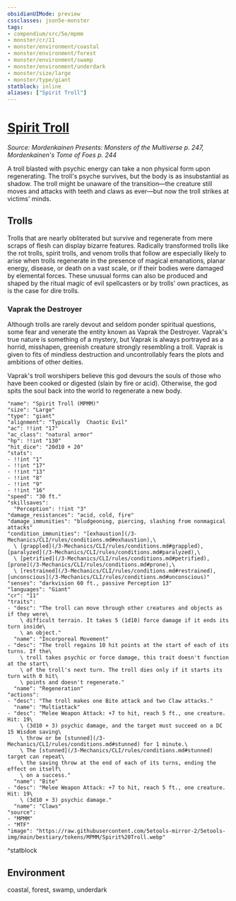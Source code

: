 ```yaml
---
obsidianUIMode: preview
cssclasses: json5e-monster
tags:
- compendium/src/5e/mpmm
- monster/cr/11
- monster/environment/coastal
- monster/environment/forest
- monster/environment/swamp
- monster/environment/underdark
- monster/size/large
- monster/type/giant
statblock: inline
aliases: ["Spirit Troll"]
---
```

# [Spirit Troll](3-Mechanics\CLI\bestiary\giant/spirit-troll-mpmm.md)
*Source: Mordenkainen Presents: Monsters of the Multiverse p. 247, Mordenkainen's Tome of Foes p. 244*  

A troll blasted with psychic energy can take a non physical form upon regenerating. The troll's psyche survives, but the body is as insubstantial as shadow. The troll might be unaware of the transition—the creature still moves and attacks with teeth and claws as ever—but now the troll strikes at victims' minds.

## Trolls

Trolls that are nearly obliterated but survive and regenerate from mere scraps of flesh can display bizarre features. Radically transformed trolls like the rot trolls, spirit trolls, and venom trolls that follow are especially likely to arise when trolls regenerate in the presence of magical emanations, planar energy, disease, or death on a vast scale, or if their bodies were damaged by elemental forces. These unusual forms can also be produced and shaped by the ritual magic of evil spellcasters or by trolls' own practices, as is the case for dire trolls.

### Vaprak the Destroyer

Although trolls are rarely devout and seldom ponder spiritual questions, some fear and venerate the entity known as Vaprak the Destroyer. Vaprak's true nature is something of a mystery, but Vaprak is always portrayed as a horrid, misshapen, greenish creature strongly resembling a troll. Vaprak is given to fits of mindless destruction and uncontrollably fears the plots and ambitions of other deities.

Vaprak's troll worshipers believe this god devours the souls of those who have been cooked or digested (slain by fire or acid). Otherwise, the god spits the soul back into the world to regenerate a new body.

```statblock
"name": "Spirit Troll (MPMM)"
"size": "Large"
"type": "giant"
"alignment": "Typically  Chaotic Evil"
"ac": !!int "17"
"ac_class": "natural armor"
"hp": !!int "130"
"hit_dice": "20d10 + 20"
"stats":
- !!int "1"
- !!int "17"
- !!int "13"
- !!int "8"
- !!int "9"
- !!int "16"
"speed": "30 ft."
"skillsaves":
  "Perception": !!int "3"
"damage_resistances": "acid, cold, fire"
"damage_immunities": "bludgeoning, piercing, slashing from nonmagical attacks"
"condition_immunities": "[exhaustion](/3-Mechanics/CLI/rules/conditions.md#exhaustion),\
  \ [grappled](/3-Mechanics/CLI/rules/conditions.md#grappled), [paralyzed](/3-Mechanics/CLI/rules/conditions.md#paralyzed),\
  \ [petrified](/3-Mechanics/CLI/rules/conditions.md#petrified), [prone](/3-Mechanics/CLI/rules/conditions.md#prone),\
  \ [restrained](/3-Mechanics/CLI/rules/conditions.md#restrained), [unconscious](/3-Mechanics/CLI/rules/conditions.md#unconscious)"
"senses": "darkvision 60 ft., passive Perception 13"
"languages": "Giant"
"cr": "11"
"traits":
- "desc": "The troll can move through other creatures and objects as if they were\
    \ difficult terrain. It takes 5 (1d10) force damage if it ends its turn inside\
    \ an object."
  "name": "Incorporeal Movement"
- "desc": "The troll regains 10 hit points at the start of each of its turns. If the\
    \ troll takes psychic or force damage, this trait doesn't function at the start\
    \ of the troll's next turn. The troll dies only if it starts its turn with 0 hit\
    \ points and doesn't regenerate."
  "name": "Regeneration"
"actions":
- "desc": "The troll makes one Bite attack and two Claw attacks."
  "name": "Multiattack"
- "desc": "Melee Weapon Attack: +7 to hit, reach 5 ft., one creature. Hit: 19\
    \ (3d10 + 3) psychic damage, and the target must succeed on a DC 15 Wisdom saving\
    \ throw or be [stunned](/3-Mechanics/CLI/rules/conditions.md#stunned) for 1 minute.\
    \ The [stunned](/3-Mechanics/CLI/rules/conditions.md#stunned) target can repeat\
    \ the saving throw at the end of each of its turns, ending the effect on itself\
    \ on a success."
  "name": "Bite"
- "desc": "Melee Weapon Attack: +7 to hit, reach 5 ft., one creature. Hit: 19\
    \ (3d10 + 3) psychic damage."
  "name": "Claws"
"source":
- "MPMM"
- "MTF"
"image": "https://raw.githubusercontent.com/5etools-mirror-2/5etools-img/main/bestiary/tokens/MPMM/Spirit%20Troll.webp"
```
^statblock

## Environment

coastal, forest, swamp, underdark